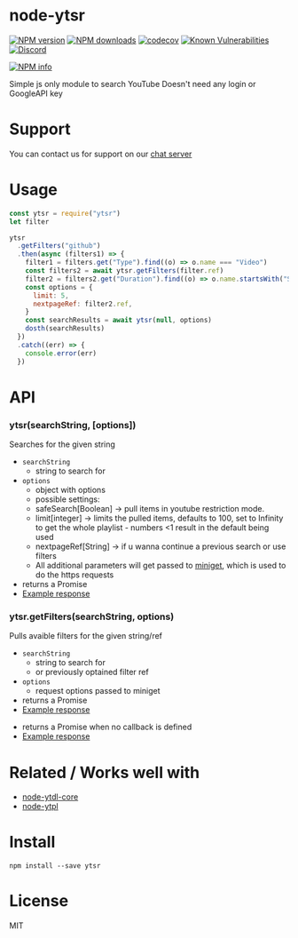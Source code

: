 # node-ytsr

[![NPM version](https://img.shields.io/npm/v/ytsr.svg?maxAge=3600)](https://www.npmjs.com/package/ytsr)
[![NPM downloads](https://img.shields.io/npm/dt/ytsr.svg?maxAge=3600)](https://www.npmjs.com/package/ytsr)
[![codecov](https://codecov.io/gh/timeforaninja/node-ytsr/branch/master/graph/badge.svg)](https://codecov.io/gh/timeforaninja/node-ytsr)
[![Known Vulnerabilities](https://snyk.io/test/github/timeforaninja/node-ytsr/badge.svg)](https://snyk.io/test/github/timeforaninja/node-ytsr)
[![Discord](https://img.shields.io/discord/484464227067887645.svg)](https://discord.gg/V3vSCs7)

[![NPM info](https://nodei.co/npm/ytsr.png?downloads=true&stars=true)](https://nodei.co/npm/ytsr/)

Simple js only module to search YouTube
Doesn't need any login or GoogleAPI key

# Support

You can contact us for support on our [chat server](https://discord.gg/V3vSCs7)

# Usage

```js
const ytsr = require("ytsr")
let filter

ytsr
  .getFilters("github")
  .then(async (filters1) => {
    filter1 = filters.get("Type").find((o) => o.name === "Video")
    const filters2 = await ytsr.getFilters(filter.ref)
    filter2 = filters2.get("Duration").find((o) => o.name.startsWith("Short"))
    const options = {
      limit: 5,
      nextpageRef: filter2.ref,
    }
    const searchResults = await ytsr(null, options)
    dosth(searchResults)
  })
  .catch((err) => {
    console.error(err)
  })
```

# API

### ytsr(searchString, [options])

Searches for the given string

- `searchString`
  - string to search for
- `options`
  - object with options
  - possible settings:
  - safeSearch[Boolean] -> pull items in youtube restriction mode.
  - limit[integer] -> limits the pulled items, defaults to 100, set to Infinity to get the whole playlist - numbers <1 result in the default being used
  - nextpageRef[String] -> if u wanna continue a previous search or use filters
  - All additional parameters will get passed to [miniget](https://github.com/fent/node-miniget), which is used to do the https requests
- returns a Promise
- [Example response](https://github.com/timeforaninja/node-ytsr/blob/master/example/example_search_output)

### ytsr.getFilters(searchString, options)

Pulls avaible filters for the given string/ref

- `searchString`
  - string to search for
  - or previously optained filter ref
- `options`
  - request options passed to miniget
- returns a Promise
- [Example response](https://github.com/timeforaninja/node-ytsr/blob/master/example/example_filters_output)

* returns a Promise when no callback is defined
* [Example response](https://github.com/timeforaninja/node-ytsr/blob/master/example/example_filters_output)

# Related / Works well with

- [node-ytdl-core](https://github.com/fent/node-ytdl-core)
- [node-ytpl](https://github.com/TimeForANinja/node-ytpl)

# Install

    npm install --save ytsr

# License

MIT
